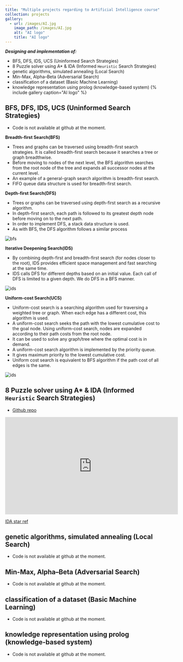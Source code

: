 ```yaml
---
title: "Multiple projects regarding to Artificial Intelligence course"
collection: projects
gallery:
  - url: /images/AI.jpg
    image_path: /images/AI.jpg
    alt: "AI logo"
    title: "AI logo"
---
```

***Designing and implementation of:***
- BFS, DFS, IDS, UCS (Uninformed Search Strategies)
- 8 Puzzle solver using A* & IDA (Informed `Heuristic` Search Strategies)
- genetic algorithms, simulated annealing (Local Search)
- Min-Max, Alpha–Beta (Adversarial Search)
- classification of a dataset (Basic Machine Learning)
- knowledge representation using prolog (knowledge-based system)
{% include gallery caption="AI logo" %}

## BFS, DFS, IDS, UCS (Uninformed Search Strategies)

- Code is not available at github at the moment.

**Breadth-first Search(BFS)**

- Trees and graphs can be traversed using breadth-first search strategies. It is called breadth-first search because it searches a tree or graph breadthwise.
- Before moving to nodes of the next level, the BFS algorithm searches from the root node of the tree and expands all successor nodes at the current level.
- An example of a general-graph search algorithm is breadth-first search.
- FIFO queue data structure is used for breadth-first search.

**Depth-first Search(DFS)**

- Trees or graphs can be traversed using depth-first search as a recursive algorithm.
- In depth-first search, each path is followed to its greatest depth node before moving on to the next path.
- In order to implement DFS, a stack data structure is used.
- As with BFS, the DFS algorithm follows a similar process

![bfs](/images/DFS%26bfs.jpg)

**Iterative Deepening Search(IDS)**

- By combining depth-first and breadth-first search (for nodes closer to the root), IDS provides efficient space management and fast searching at the same time.
- IDS calls DFS for different depths based on an initial value. Each call of DFS is limited to a given depth. We do DFS in a BFS manner.

![ids](/images/ids.jpg)

**Uniform-cost Search(UCS)**

- Uniform-cost search is a searching algorithm used for traversing a weighted tree or graph. When each edge has a different cost, this algorithm is used.
- A uniform-cost search seeks the path with the lowest cumulative cost to the goal node. Using uniform-cost search, nodes are expanded according to their path costs from the root node.
- It can be used to solve any graph/tree where the optimal cost is in demand.
- A uniform-cost search algorithm is implemented by the priority queue.
- It gives maximum priority to the lowest cumulative cost.
- Uniform cost search is equivalent to BFS algorithm if the path cost of all edges is the same.

![ids](/images/uniform-cost-search-algorithm.png)

## 8 Puzzle solver using A* & IDA (Informed `Heuristic` Search Strategies)

- [Github repo](https://github.com/benymaxparsa/8-Puzzle-Solver-AStar-IDA)

<iframe width="560" height="315" src="https://www.youtube.com/embed/ySN5Wnu88nE" title="YouTube video player" frameborder="0" allow="accelerometer; autoplay; clipboard-write; encrypted-media; gyroscope; picture-in-picture" allowfullscreen></iframe>

[IDA star ref](https://en.wikipedia.org/wiki/Iterative_deepening_A*)

## genetic algorithms, simulated annealing (Local Search)

- Code is not available at github at the moment.

## Min-Max, Alpha–Beta (Adversarial Search)

- Code is not available at github at the moment.

## classification of a dataset (Basic Machine Learning)

- Code is not available at github at the moment.

## knowledge representation using prolog (knowledge-based system)

- Code is not available at github at the moment.
